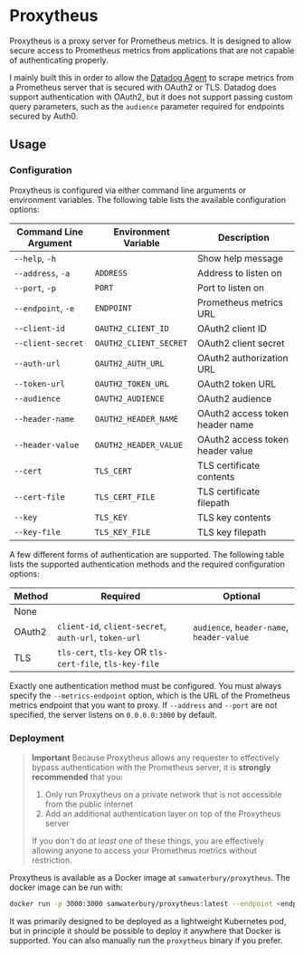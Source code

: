 # Proxytheus

Proxytheus is a proxy server for Prometheus metrics. It is designed to allow
secure access to Prometheus metrics from applications that are not capable of
authenticating properly.

I mainly built this in order to allow the [Datadog Agent](https://docs.datadoghq.com/containers/kubernetes/prometheus/?tab=kubernetesadv2)
to scrape metrics from a Prometheus server that is secured with OAuth2 or TLS.
Datadog does support authentication with OAuth2, but it does not support passing
custom query parameters, such as the `audience` parameter required for endpoints
secured by Auth0.

## Usage

### Configuration

Proxytheus is configured via either command line arguments or environment
variables. The following table lists the available configuration options:

| Command Line Argument | Environment Variable   | Description                      |
| --------------------- | ---------------------- | -------------------------------- |
| `--help`, `-h`        |                        | Show help message                |
| `--address`, `-a`     | `ADDRESS`              | Address to listen on             |
| `--port`, `-p`        | `PORT`                 | Port to listen on                |
| `--endpoint`, `-e`    | `ENDPOINT`             | Prometheus metrics URL           |
| `--client-id`         | `OAUTH2_CLIENT_ID`     | OAuth2 client ID                 |
| `--client-secret`     | `OAUTH2_CLIENT_SECRET` | OAuth2 client secret             |
| `--auth-url`          | `OAUTH2_AUTH_URL`      | OAuth2 authorization URL         |
| `--token-url`         | `OAUTH2_TOKEN_URL`     | OAuth2 token URL                 |
| `--audience`          | `OAUTH2_AUDIENCE`      | OAuth2 audience                  |
| `--header-name`       | `OAUTH2_HEADER_NAME`   | OAuth2 access token header name  |
| `--header-value`      | `OAUTH2_HEADER_VALUE`  | OAuth2 access token header value |
| `--cert`              | `TLS_CERT`             | TLS certificate contents         |
| `--cert-file`         | `TLS_CERT_FILE`        | TLS certificate filepath         |
| `--key`               | `TLS_KEY`              | TLS key contents                 |
| `--key-file`          | `TLS_KEY_FILE`         | TLS key filepath                 |

A few different forms of authentication are supported. The following table lists the
supported authentication methods and the required configuration options:

| Method | Required                                                 | Optional                                  |
| ------ | -------------------------------------------------------- | ----------------------------------------- |
| None   |                                                          |                                           |
| OAuth2 | `client-id`, `client-secret`, `auth-url`, `token-url`    | `audience`, `header-name`, `header-value` |
| TLS    | `tls-cert`, `tls-key` OR `tls-cert-file`, `tls-key-file` |                                           |

Exactly one authentication method must be configured. You must always specify
the `--metrics-endpoint` option, which is the URL of the Prometheus metrics
endpoint that you want to proxy. If `--address` and `--port` are not specified,
the server listens on `0.0.0.0:3000` by default.

### Deployment

> **Important**
> Because Proxytheus allows any requester to effectively bypass authentication
> with the Prometheus server, it is **strongly recommended** that you:
>
> 1. Only run Proxytheus on a private network that is not accessible from the
>    public internet
> 2. Add an additional authentication layer on top of the Proxytheus server
>
> If you don't do _at least_ one of these things, you are effectively allowing
> anyone to access your Prometheus metrics without restriction.

Proxytheus is available as a Docker image at `samwaterbury/proxytheus`. The
docker image can be run with:

```sh
docker run -p 3000:3000 samwaterbury/proxytheus:latest --endpoint <endpoint>
```

It was primarily designed to be deployed as a lightweight Kubernetes pod, but in
principle it should be possible to deploy it anywhere that Docker is supported.
You can also manually run the `proxytheus` binary if you prefer.
